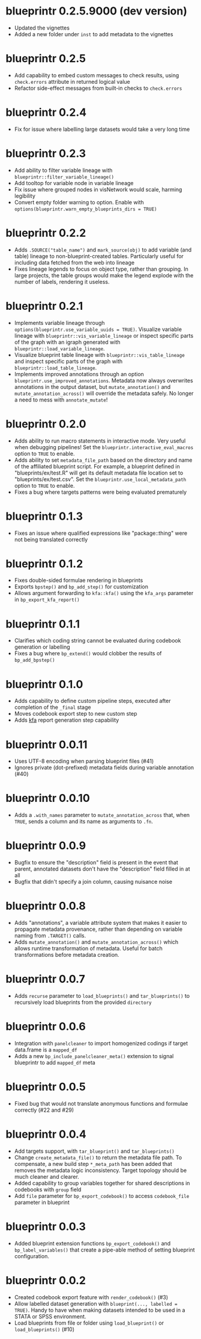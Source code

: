 # blueprintr 0.2.5.9000 (dev version)
* Updated the vignettes
* Added a new folder under `inst` to add metadata to the vignettes

# blueprintr 0.2.5
* Add capability to embed custom messages to check results, using `check.errors` attribute in returned logical value
* Refactor side-effect messages from built-in checks to `check.errors`

# blueprintr 0.2.4
* Fix for issue where labelling large datasets would take a very long time

# blueprintr 0.2.3
* Add ability to filter variable lineage with `blueprintr::filter_variable_lineage()`
* Add tooltop for variable node in variable lineage
* Fix issue where grouped nodes in visNetwork would scale, harming legibility
* Convert empty folder warning to option. Enable with `options(blueprintr.warn_empty_blueprints_dirs = TRUE)`

# blueprintr 0.2.2
* Adds `.SOURCE("table_name")` and `mark_source(obj)` to add variable (and table) lineage to non-blueprint-created tables. Particularly useful for including data fetched from the web into lineage
* Fixes lineage legends to focus on object type, rather than grouping. In large projects, the table groups would make the legend explode with the number of labels, rendering it useless.

# blueprintr 0.2.1
* Implements variable lineage through `options(blueprintr.use_variable_uuids = TRUE)`. Visualize variable lineage with `blueprintr::vis_variable_lineage` or inspect specific parts of the graph with an igraph generated with `blueprintr::load_variable_lineage`.
* Visualize blueprint table lineage with `blueprintr::vis_table_lineage` and inspect specific parts of the graph with `blueprintr::load_table_lineage`.
* Implements improved annotations through an option `blueprintr.use_improved_annotations`. Metadata now always overwrites annotations in the output dataset, but `mutate_annotation()` and `mutate_annotation_across()` will override the metadata safely. No longer a need to mess with `annotate_mutate`!

# blueprintr 0.2.0
* Adds ability to run macro statements in interactive mode. Very useful when debugging pipelines! Set the `blueprintr.interactive_eval_macros` option to `TRUE` to enable.
* Adds ability to set `metadata_file_path` based on the directory and name of the affiliated blueprint script. For example, a blueprint defined in "blueprints/ex/test.R" will get its default metadata file location set to "blueprints/ex/test.csv". Set the `blueprintr.use_local_metadata_path` option to `TRUE` to enable.
* Fixes a bug where targets patterns were being evaluated prematurely

# blueprintr 0.1.3
* Fixes an issue where qualified expressions like "package::thing" were not being translated correctly

# blueprintr 0.1.2
* Fixes double-sided formulae rendering in blueprints
* Exports `bpstep()` and `bp_add_step()` for customization
* Allows argument forwarding to `kfa::kfa()` using the `kfa_args` parameter in `bp_export_kfa_report()`

# blueprintr 0.1.1
* Clarifies which coding string cannot be evaluated during codebook generation or labelling
* Fixes a bug where `bp_extend()` would clobber the results of `bp_add_bpstep()` 

# blueprintr 0.1.0
* Adds capability to define custom pipeline steps, executed after completion of the `_final` stage
* Moves codebook export step to new custom step
* Adds [kfa](https://github.com/knickodem/kfa) report generation step capability

# blueprintr 0.0.11
* Uses UTF-8 encoding when parsing blueprint files (#41)
* Ignores private (dot-prefixed) metadata fields during variable annotation (#40)

# blueprintr 0.0.10

* Adds a `.with_names` parameter to `mutate_annotation_across` that, when `TRUE`, sends a column and its name as arguments to `.fn`.

# blueprintr 0.0.9

* Bugfix to ensure the "description" field is present in the event that parent, annotated datasets don't have the "description" field filled in at all
* Bugfix that didn't specify a join column, causing nuisance noise

# blueprintr 0.0.8

* Adds "annotations", a variable attribute system that makes it easier to propagate metadata provenance, rather than depending on variable naming from `.TARGET()` calls.
* Adds `mutate_annotation()` and `mutate_annotation_across()` which allows runtime transformation of metadata. Useful for batch transformations before metadata creation.

# blueprintr 0.0.7

* Adds `recurse` parameter to `load_blueprints()` and `tar_blueprints()` to recursively load blueprints from the provided `directory`

# blueprintr 0.0.6

* Integration with `panelcleaner` to import homogenized codings if target data.frame is a `mapped_df`
* Adds a new `bp_include_panelcleaner_meta()` extension to signal blueprintr to add `mapped_df` meta

# blueprintr 0.0.5

* Fixed bug that would not translate anonymous functions and formulae correctly (#22 and #29)

# blueprintr 0.0.4

* Add targets support, with `tar_blueprint()` and `tar_blueprints()`
* Change `create_metadata_file()` to return the metadata file path. To compensate, a new build step `*_meta_path` has been added that removes the metadata logic inconsistency. Target topology should be much cleaner and clearer.
* Added capability to group variables together for shared descriptions in codebooks with `group` field
* Add `file` parameter for `bp_export_codebook()` to access `codebook_file` parameter in blueprint

# blueprintr 0.0.3

* Added blueprint extension functions `bp_export_codebook()` and `bp_label_variables()` that create a pipe-able method of setting blueprint configuration.

# blueprintr 0.0.2

* Created codebook export feature with `render_codebook()` (#3)
* Allow labelled dataset generation with `blueprint(..., labelled = TRUE)`. Handy to have when making datasets intended to be used in a STATA or SPSS environment.
* Load blueprints from file or folder using `load_blueprint()` or `load_blueprints()` (#10)
